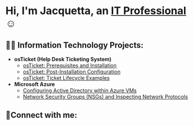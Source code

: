 <h1>Hi, I'm Jacquetta, an <a href="https://linkedin.com/in/Josh">IT Professional</a>☺</h1>

<h2>👨‍💻 Information Technology Projects:</h2>

- <b>osTicket (Help Desk Ticketing System)</b>
  - [osTicket: Prerequisites and Installation](https://github.com/Jaygreen23/osticket-prereqs)
  - [osTicket: Post-Installation Configuration](https://github.com/Jaygreen23/post-install-config)
  - [osTicket: Ticket Lifecycle Examples](https://github.com/Jaygreen23/ticket-lifecycle)
- <b>Microsoft Azure</b>
  - [Configuring Active Directory within Azure VMs](https://github.com/Jaygreen23/configure-ad)
  - [Network Security Groups (NSGs) and Inspecting Network Protocols](https://github.com/Jaygreen23/azure-network-protocols)

<h2>🤳Connect with me:</


[linkedin]: https://linkedin.com/in/Josh
